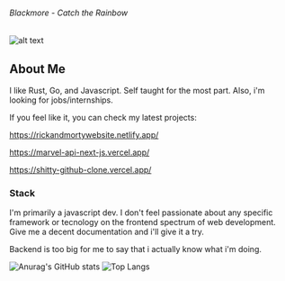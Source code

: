 ###### Blackmore - Catch the Rainbow
![alt text](https://i.ytimg.com/vi/bbujU9Jp6h0/maxresdefault.jpg "Logo Title Text 1")

## About Me

I like Rust, Go, and Javascript. Self taught for the most part. Also, i'm looking for jobs/internships.


If you feel like it, you can check my latest projects:

https://rickandmortywebsite.netlify.app/

https://marvel-api-next-js.vercel.app/

https://shitty-github-clone.vercel.app/
 
 ### Stack
 
I'm primarily a javascript dev. I don't feel passionate about any specific framework or tecnology on the frontend spectrum of web development. Give me a decent documentation and i'll give it a try.

Backend is too big for me to say that i actually know what i'm doing.

<p  align="center">

![Anurag's GitHub stats](https://github-readme-stats.vercel.app/api?username=tilucast&show_icons=true&theme=radical&hide=stars,contribs) ![Top Langs](https://github-readme-stats.vercel.app/api/top-langs/?username=tilucast&layout=compact&theme=radical)

</p>
